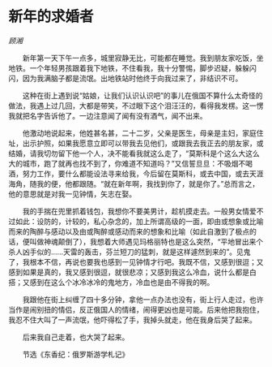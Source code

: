 # 新年的求婚者

*顾湘*

　　新年第一天下午一点多，城里寂静无比，可能都在睡觉。我到朋友家吃饭，坐地铁。一个年轻男孩跟着我下地铁，不住看我，我十分警惕，脚步迟疑，躲躲闪闪，因为我满脑子都是流氓。出地铁站时他终于向我过来了，非结识不可。

　　这种在街上遇到说“姑娘，让我们认识认识吧”的事儿在俄国不算什么太奇怪的做法，我遇上过几回，大都是带笑，不过眼下这个泪汪汪的，看得我发楞。这一愣我就把名字告诉他了。一边注意闻了闻有没有酒气，闻不出来。

　　他激动地说起来，他姓甚名甚，二十二岁，父亲是医生，母亲是主妇，家庭住址，出示护照，如果我愿意立即可以带我去见他们，或跟我去我正去的朋友家，或结婚，请我切勿留下他一个人，决不能看我就这么走了，“莫斯科是个这么大这么大的城市，跑了就再也找不到了，你难道不知道吗？”又信誓旦旦：不吸烟不喝酒，努力工作，要什么都能设法寻来给我，今后留在莫斯科，或去中国，或去天涯海角，随我的便，他都跟随。“就在新年啊，我找到你了，就是你了。”总而言之，他的意思就是对我一见钟情，矢志在娶。

　　我的手揣在兜里抓着钱包，我想你不要美男计，趁机摸走去。一般男女情爱不过如此：设防的，计较的，私心杂念的，加上所谓高级的一面，即由或想象或比喻而来的陶醉与感动以及由或陶醉或感动而来的想象和比喻（如此自激到了极点的话，便叫做神魂颠倒了），我想着大师遇见玛格丽特也是这么突然，“平地冒出来个杀人凶手似的……天雷的轰击，芬兰短刀的猛刺，就是这样遽然到来的”。见鬼了，我根本不信，再说也要我也感到一见钟情才行吧。我既不信，又感到很逗；又感到如果是真的，我又感到很逗，就很悲凉；又感到我这么冷血，说什么都是白搭；又感到在这么个冰冷冰冷的鬼地方，冷血也是由不得我的啊。

　　我跟他在街上纠缠了四十多分钟，拿他一点办法也没有，街上行人走过，也许当作是闹别扭的情侣，反正俄国人的情绪，闹得更凶也是可能。后来他把我抱住，我忍不住大叫了一声流氓，他吓得松了手，我掉头就走，他在我身后哭了起来。

　　后来我自己走着，也大哭了起来。

　　节选《东香纪：俄罗斯游学札记》